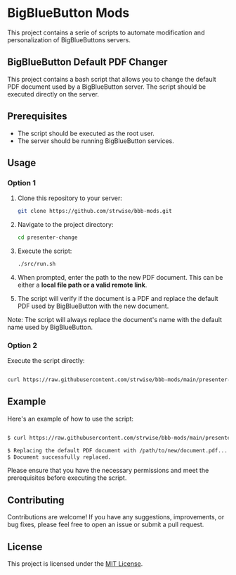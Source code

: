 # BigBlueButton Mods

This project contains a serie of scripts to automate modification and personalization of BigBlueButtons servers.

## BigBlueButton Default PDF Changer

This project contains a bash script that allows you to change the default PDF document used by a BigBlueButton server. The script should be executed directly on the server.

## Prerequisites

- The script should be executed as the root user.
- The server should be running BigBlueButton services.

## Usage

### Option 1

1. Clone this repository to your server:

   ```bash
   git clone https://github.com/strwise/bbb-mods.git
   ```

2. Navigate to the project directory:

   ```bash
   cd presenter-change
   ```

3. Execute the script:

   ```bash
   ./src/run.sh
   ```

4. When prompted, enter the path to the new PDF document. This can be either a **local file path or a valid remote link**.

5. The script will verify if the document is a PDF and replace the default PDF used by BigBlueButton with the new document.

Note: The script will always replace the document's name with the default name used by BigBlueButton.

### Option 2

Execute the script directly:

```bash

curl https://raw.githubusercontent.com/strwise/bbb-mods/main/presenter-change/src/run.sh | bash <PDF_PATH>

```

## Example

Here's an example of how to use the script:

```bash

$ curl https://raw.githubusercontent.com/strwise/bbb-mods/main/presenter-change/src/run.sh | bash https://url/document.pdf

$ Replacing the default PDF document with /path/to/new/document.pdf...
$ Document successfully replaced.
```

Please ensure that you have the necessary permissions and meet the prerequisites before executing the script.

## Contributing

Contributions are welcome! If you have any suggestions, improvements, or bug fixes, please feel free to open an issue or submit a pull request.

## License

This project is licensed under the [MIT License](LICENSE).
```